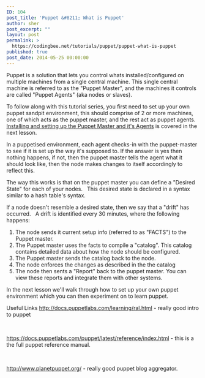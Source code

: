 ```yaml
---
ID: 104
post_title: 'Puppet &#8211; What is Puppet'
author: sher
post_excerpt: ""
layout: post
permalink: >
  https://codingbee.net/tutorials/puppet/puppet-what-is-puppet
published: true
post_date: 2014-05-25 00:00:00
---
```

Puppet is a solution that lets you control whats installed/configured on multiple machines from a single central machine. This single central machine is referred to as the "Puppet Master", and the machines it controls are called "Puppet Agents" (aka nodes or slaves).

To follow along with this tutorial series, you first need to set up your own puppet sandpit environment, this should comprise of 2 or more machines, one of which acts as the puppet master, and the rest act as puppet agents. <a title="Puppet - Install and set-up the Puppet Master and it’s Agents" href="http://codingbee.net/tutorials/puppet/puppet-crash-course-setting-masteragent-relationship/">Installing and setting up the Puppet Master and it's Agents</a> is covered in the next lesson.

In a puppetised environment, each agent checks-in with the puppet-master to see if it is set up the way it's supposed to. If the answer is yes then nothing happens, if not, then the puppet master tells the agent what it should look like, then the node makes changes to itself accordingly to reflect this.

The way this works is that on the puppet master you can define a "Desired State" for each of your nodes.   This desired state is declared in a syntax similar to a hash table's syntax.

If a node doesn't resemble a desired state, then we say that a "drift" has occurred.   A drift is identified every 30 minutes, where the following happens:
<ol>
	<li>The node sends it current setup info (referred to as "FACTS") to the Puppet master.</li>
	<li>The Puppet master uses the facts to compile a "catalog". This catalog contains detailed data about how the node should be configured.</li>
	<li>The Puppet master sends the catalog back to the node.</li>
	<li>The node enforces the changes as described in the the catalog</li>
	<li>The node then sents a "Report" back to the puppet master. You can view these reports and integrate them with other systems.</li>
</ol>
In the next lesson we'll walk through how to set up your own puppet environment which you can then experiment on to learn puppet.




Useful Links
<a href="http://docs.puppetlabs.com/learning/ral.html">
http://docs.puppetlabs.com/learning/ral.html</a> - really good intro to puppet

&nbsp;

<a href="https://docs.puppetlabs.com/puppet/latest/reference/index.html">https://docs.puppetlabs.com/puppet/latest/reference/index.html </a>- this is a the full puppet reference manual.

&nbsp;

http://www.planetpuppet.org/ - really good puppet blog aggregator.